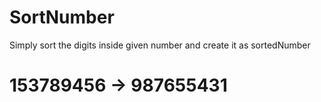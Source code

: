 # SortNumber



Simply sort the digits inside given number and create it as sortedNumber 

<h1>153789456 -> 987655431</h1>
